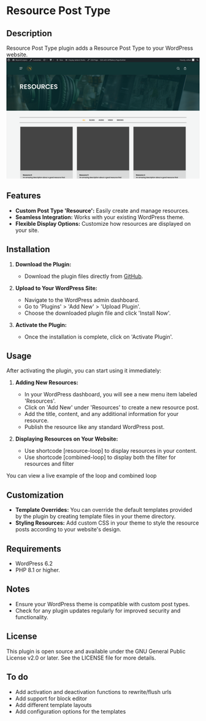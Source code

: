 # Resource Post Type

## Description

Resource Post Type plugin adds a Resource Post Type to your WordPress website.
![Resources shortcode](/screenshots/screenshots.png "[combined-loop] shortcode")

## Features

- **Custom Post Type 'Resource':** Easily create and manage resources.
- **Seamless Integration:** Works with your existing WordPress theme.
- **Flexible Display Options:** Customize how resources are displayed on your site.

## Installation

1. **Download the Plugin:**
   - Download the plugin files directly from [GitHub](https://github.com/mevolkan/beyond-legacy-resources).

2. **Upload to Your WordPress Site:**
   - Navigate to the WordPress admin dashboard.
   - Go to 'Plugins' > 'Add New' > 'Upload Plugin'.
   - Choose the downloaded plugin file and click 'Install Now'.

3. **Activate the Plugin:**
   - Once the installation is complete, click on 'Activate Plugin'.

## Usage

After activating the plugin, you can start using it immediately:

1. **Adding New Resources:**
   - In your WordPress dashboard, you will see a new menu item labeled 'Resources'.
   - Click on 'Add New' under 'Resources' to create a new resource post.
   - Add the title, content, and any additional information for your resource.
   - Publish the resource like any standard WordPress post.

2. **Displaying Resources on Your Website:**
   - Use shortcode [resource-loop] to display resources in your content.
   - Use shortcode [combined-loop] to display both the filter for resources and filter

You can view a live example of the loop and combined loop

## Customization

- **Template Overrides:** You can override the default templates provided by the plugin by creating template files in your theme directory.
- **Styling Resources:** Add custom CSS in your theme to style the resource posts according to your website's design.

## Requirements

- WordPress 6.2
- PHP 8.1 or higher.

## Notes

- Ensure your WordPress theme is compatible with custom post types.
- Check for any plugin updates regularly for improved security and functionality.

## License

This plugin is open source and available under the GNU General Public License v2.0 or later. See the LICENSE file for more details.

## To do

- Add activation and deactivation functions to rewrite/flush urls
- Add support for block editor
- Add different template layouts
- Add configuration options for the templates

